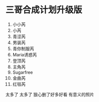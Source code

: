 # 三哥合成计划升级版

1.	小小芮
2.	小芮
3.	青涩芮 
4.	男装芮
5.	青你制服芮
6.	Maria诱惑芮
7.	登顶芮
8.	主角芮
9.	Sugarfree
10.	金曲芮
11.	红毯芮

太多了 太多了 狠心删了好多好看 有意义的照片

